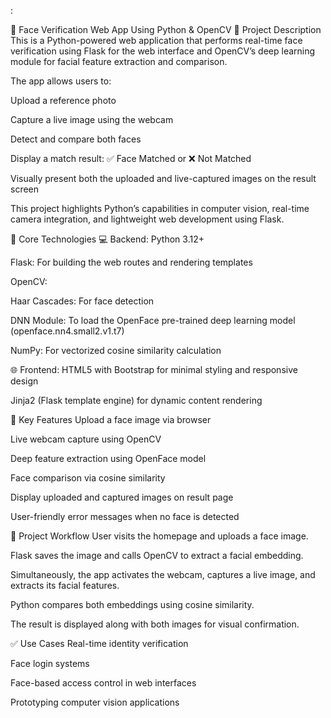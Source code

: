 :

🧠 Face Verification Web App Using Python & OpenCV
📌 Project Description
This is a Python-powered web application that performs real-time face verification using Flask for the web interface and OpenCV’s deep learning module for facial feature extraction and comparison.

The app allows users to:

Upload a reference photo

Capture a live image using the webcam

Detect and compare both faces

Display a match result: ✅ Face Matched or ❌ Not Matched

Visually present both the uploaded and live-captured images on the result screen

This project highlights Python’s capabilities in computer vision, real-time camera integration, and lightweight web development using Flask.

🧰 Core Technologies
💻 Backend:
Python 3.12+

Flask: For building the web routes and rendering templates

OpenCV:

Haar Cascades: For face detection

DNN Module: To load the OpenFace pre-trained deep learning model (openface.nn4.small2.v1.t7)

NumPy: For vectorized cosine similarity calculation

🌐 Frontend:
HTML5 with Bootstrap for minimal styling and responsive design

Jinja2 (Flask template engine) for dynamic content rendering

🚀 Key Features
Upload a face image via browser

Live webcam capture using OpenCV

Deep feature extraction using OpenFace model

Face comparison via cosine similarity

Display uploaded and captured images on result page

User-friendly error messages when no face is detected

📂 Project Workflow
User visits the homepage and uploads a face image.

Flask saves the image and calls OpenCV to extract a facial embedding.

Simultaneously, the app activates the webcam, captures a live image, and extracts its facial features.

Python compares both embeddings using cosine similarity.

The result is displayed along with both images for visual confirmation.

✅ Use Cases
Real-time identity verification

Face login systems

Face-based access control in web interfaces

Prototyping computer vision applications



